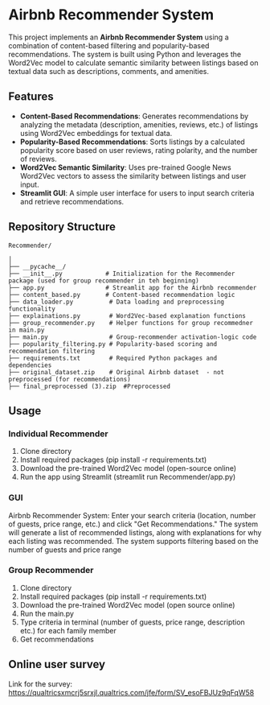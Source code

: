 # Airbnb Recommender System

This project implements an **Airbnb Recommender System** using a combination of content-based filtering and popularity-based recommendations. The system is built using Python and leverages the Word2Vec model to calculate semantic similarity between listings based on textual data such as descriptions, comments, and amenities.

## Features

- **Content-Based Recommendations**: Generates recommendations by analyzing the metadata (description, amenities, reviews, etc.) of listings using Word2Vec embeddings for textual data.
- **Popularity-Based Recommendations**: Sorts listings by a calculated popularity score based on user reviews, rating polarity, and the number of reviews.
- **Word2Vec Semantic Similarity**: Uses pre-trained Google News Word2Vec vectors to assess the similarity between listings and user input.
- **Streamlit GUI**: A simple user interface for users to input search criteria and retrieve recommendations.

## Repository Structure

```
Recommender/

│
├── __pycache__/           
├── __init__.py            # Initialization for the Recommender package (used for group recommender in teh beginning)
├── app.py                 # Streamlit app for the Airbnb recommender
├── content_based.py       # Content-based recommendation logic
├── data_loader.py          # Data loading and preprocessing functionality
├── explainations.py        # Word2Vec-based explanation functions
├── group_recommender.py    # Helper functions for group recommedner in main.py
├── main.py                 # Group-recommender activation-logic code
├── popularity_filtering.py # Popularity-based scoring and recommendation filtering
├── requirements.txt        # Required Python packages and dependencies
├── original_dataset.zip    # Original Airbnb dataset  - not preprocessed (for recommendations)
├── final_preprocessed (3).zip  #Preprocessed

```

## Usage

### Individual Recommender

1) Clone directory
2) Install required packages (pip install -r requirements.txt)
3) Download the pre-trained Word2Vec model (open-source online)
4) Run the app using Streamlit (streamlit run Recommender/app.py)

### GUI

Airbnb Recommender System: Enter your search criteria (location, number of guests, price range, etc.) and click "Get Recommendations." The system will generate a list of recommended listings, along with explanations for why each listing was recommended.
The system supports filtering based on the number of guests and price range

### Group Recommender

1) Clone directory
2) Install required packages (pip install -r requirements.txt)
3) Download the pre-trained Word2Vec model (open source online)
4) Run the main.py
5) Type criteria in terminal (number of guests, price range, description etc.) for each family member
6) Get recommendations

## Online user survey

Link for the survey: https://qualtricsxmcrj5srxjl.qualtrics.com/jfe/form/SV_esoFBJUz9qFqW58
